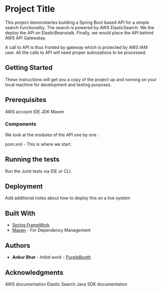 # Project Title

This project demonstartes building a Spring Boot based API for a simple search functionality. The search is powered by AWS ElasticSearch. We the deploy the API on ElasticBeanstalk. Finally, we would place the API behind AWS API Gatewatay.

A call to API is thus fronted by gateway which is protected by AWS IAM user. All the calls to API will need proper autrozations to be processed. 


## Getting Started

These instructions will get you a copy of the project up and running on your local machine for development and testing purposes. 

## Prerequisites
AWS account
IDE
JDK
Maven


### Components

We look at the modules of the API one by one :

pom.xml - This is where we start.

## Running the tests

Run the Junit tests via IDE or CLI.



## Deployment

Add additional notes about how to deploy this on a live system



## Built With

* [Spring FrameWork](https://spring.io) 
* [Maven](https://maven.apache.org/) - For Dependency Management



## Authors

* **Ankur Bhat** - *Initial work* - [PurpleBooth](https://github.com/PurpleBooth)


## Acknowledgments

AWS documentation 
Elastic Search Java SDK documentation